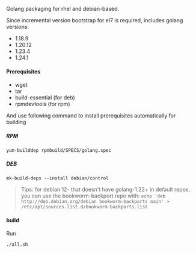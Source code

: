 Golang packaging for rhel and debian-based.

Since incremental version bootstrap for el7 is required, includes golang versions:
- 1.18.9
- 1.20.12
- 1.23.4
- 1.24.1

#### Prerequisites

- wget
- tar
- build-essential (for deb)
- rpmdevtools (for rpm)

And use following command to install prerequisites automatically for building

##### RPM

```
yum-builddep rpmbuild/SPECS/golang.spec
```

##### DEB

```
mk-build-deps --install debian/control
```

>
> Tips: for debian 12- that doesn't have golang-1.22+ in default repos, you can use the bookworm-backport repo with:
> `echo 'deb http://deb.debian.org/debian bookworm-backports main' > /etc/apt/sources.list.d/bookworm-backports.list` 
>

#### build

Run
```
./all.sh
```
